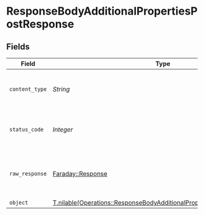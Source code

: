 # ResponseBodyAdditionalPropertiesPostResponse


## Fields

| Field                                                                                                                                                  | Type                                                                                                                                                   | Required                                                                                                                                               | Description                                                                                                                                            |
| ------------------------------------------------------------------------------------------------------------------------------------------------------ | ------------------------------------------------------------------------------------------------------------------------------------------------------ | ------------------------------------------------------------------------------------------------------------------------------------------------------ | ------------------------------------------------------------------------------------------------------------------------------------------------------ |
| `content_type`                                                                                                                                         | *String*                                                                                                                                               | :heavy_check_mark:                                                                                                                                     | HTTP response content type for this operation                                                                                                          |
| `status_code`                                                                                                                                          | *Integer*                                                                                                                                              | :heavy_check_mark:                                                                                                                                     | HTTP response status code for this operation                                                                                                           |
| `raw_response`                                                                                                                                         | [Faraday::Response](https://www.rubydoc.info/gems/faraday/Faraday/Response)                                                                            | :heavy_minus_sign:                                                                                                                                     | Raw HTTP response; suitable for custom response parsing                                                                                                |
| `object`                                                                                                                                               | [T.nilable(Operations::ResponseBodyAdditionalPropertiesPostResponseBody)](../../models/operations/responsebodyadditionalpropertiespostresponsebody.md) | :heavy_minus_sign:                                                                                                                                     | OK                                                                                                                                                     |